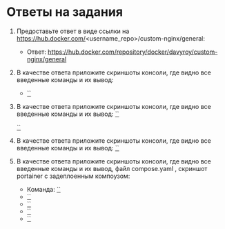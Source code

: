# Ответы на задания

1. Предоставьте ответ в виде ссылки на https://hub.docker.com/<username_repo>/custom-nginx/general:
   - Ответ: https://hub.docker.com/repository/docker/davyroy/custom-nginx/general

2. В качестве ответа приложите скриншоты консоли, где видно все введенные команды и их вывод:
   - [``](https://github.com/DavyRoy/devops-netology/blob/main/Снимок%20экрана%20от%202024-07-17%2017-04-05.png)

3. В качестве ответа приложите скриншоты консоли, где видно все введенные команды и их вывод:
   [``](https://github.com/DavyRoy/devops-netology/blob/main/Снимок%20экрана%20от%202024-07-17%2017-09-04.png)

   [``](https://github.com/DavyRoy/devops-netology/blob/main/Снимок%20экрана%20от%202024-07-17%2017-11-15.png)
   

5. В качестве ответа приложите скриншоты консоли, где видно все введенные команды и их вывод:
    [``](https://github.com/DavyRoy/devops-netology/blob/main/Снимок%20экрана%20от%202024-07-17%2017-15-33.png)

6. В качестве ответа приложите скриншоты консоли, где видно все введенные команды и их вывод, файл compose.yaml , скриншот portainer c задеплоенным компоузом:
   - Команда: [``](https://github.com/DavyRoy/devops-netology/blob/main/Снимок%20экрана%20от%202024-07-17%2017-12-44.png )
   - [``](https://github.com/DavyRoy/devops-netology/blob/main/Снимок%20экрана%20от%202024-07-17%2017-13-41.png)
   - [``](https://github.com/DavyRoy/devops-netology/blob/main/Снимок%20экрана%20от%202024-07-17%2017-13-51.png)
   - [``](https://github.com/DavyRoy/devops-netology/blob/main/Снимок%20экрана%20от%202024-07-17%2017-14-16.png)
   - [``](https://github.com/DavyRoy/devops-netology/blob/main/Снимок%20экрана%20от%202024-07-17%2017-15-33.png)

